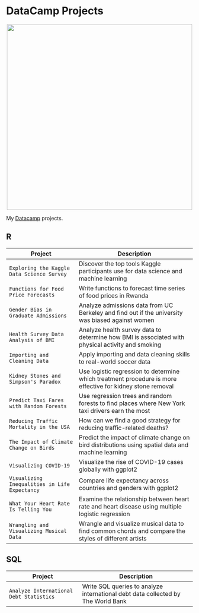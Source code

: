 # DataCamp Projects

<p align="center"> 
<img src="https://cdn.datacamp.com/main-app/assets/brand/logos/DataCamp_Horizontal_RGB-d196011f63ebda76dc5c9772425cf9541b8639af842d5e5476ef10f2460ed1e4.png" width="500">
</p>

My [Datacamp](https://www.datacamp.com/profile/binhtrank50) projects.

## R
| Project | Description |
| --- | --- |
| `Exploring the Kaggle Data Science Survey` | Discover the top tools Kaggle participants use for data science and machine learning|
| `Functions for Food Price Forecasts` | Write functions to forecast time series of food prices in Rwanda|
| `Gender Bias in Graduate Admissions` | Analyze admissions data from UC Berkeley and find out if the university was biased against women|
| `Health Survey Data Analysis of BMI` | Analyze health survey data to determine how BMI is associated with physical activity and smoking|
| `Importing and Cleaning Data` | Apply importing and data cleaning skills to real-world soccer data|
| `Kidney Stones and Simpson's Paradox` | Use logistic regression to determine which treatment procedure is more effective for kidney stone removal|
| `Predict Taxi Fares with Random Forests` | Use regression trees and random forests to find places where New York taxi drivers earn the most|
| `Reducing Traffic Mortality in the USA` | How can we find a good strategy for reducing traffic-related deaths?|
| `The Impact of Climate Change on Birds` | Predict the impact of climate change on bird distributions using spatial data and machine learning|
| `Visualizing COVID-19` | Visualize the rise of COVID-19 cases globally with ggplot2|
| `Visualizing Inequalities in Life Expectancy` | Compare life expectancy across countries and genders with ggplot2|
| `What Your Heart Rate Is Telling You` | Examine the relationship between heart rate and heart disease using multiple logistic regression|
| `Wrangling and Visualizing Musical Data` | Wrangle and visualize musical data to find common chords and compare the styles of different artists|

## SQL
| Project | Description |
| --- | --- |
| `Analyze International Debt Statistics` | Write SQL queries to analyze international debt data collected by The World Bank|
